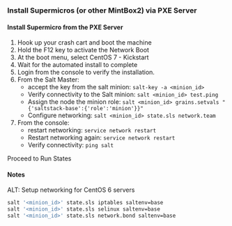 
### Install Supermicros (or other MintBox2) via PXE Server

#### Install Supermicro from the PXE Server

1. Hook up your crash cart and boot the machine 
2. Hold the F12 key to activate the Network Boot
3. At the boot menu, select CentOS 7 - Kickstart
4. Wait for the automated install to complete
5. Login from the console to verify the installation.
6. From the Salt Master:
    - accept the key from the salt minion:  `salt-key -a <minion_id>`
    - Verify connectivity to the Salt minion: `salt <minion_id> test.ping`
    - Assign the node the minion role: `salt <minion_id> grains.setvals "{'saltstack-base':{'role':'minion'}}"`
    - Configure networking:  `salt <minion_id> state.sls network.team`
10. From the console:
    - restart networking: `service network restart`
    - Restart networking again: `service network restart`
    - Verify connectivity: `ping salt`

Proceed to Run States

#### Notes

ALT: Setup networking for CentOS 6 servers
```bash
salt '<minion_id>' state.sls iptables saltenv=base
salt '<minion_id>' state.sls selinux saltenv=base
salt '<minion_id>' state.sls network.bond saltenv=base
```
